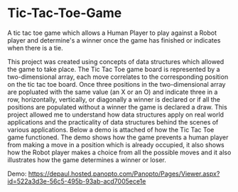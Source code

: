 # Tic-Tac-Toe-Game
A tic tac toe game which allows a Human Player to play against a Robot player and determine's a winner once the game has finished or indicates when there is a tie. 

This project was created using concepts of data structures which allowed the game to take place. The Tic Tac Toe game board is represented by a two-dimensional array, each move correlates to the corresponding position on the tic tac toe board. Once three positions in the two-dimensional array are popluated with the same value (an X or an O) and indicate three in a row, horizontally, vertically, or diagonally a winner is declared or if all the positions are populated without a winner the game is declared a draw. This project allowed me to understand how data structures apply on real world applications and the practicality of data structures behind the scenes of various applications. Below a demo is attached of how the Tic Tac Toe game functioned. The demo shows how the game prevents a human player from making a move in a position which is already occupied, it also shows how the Robot player makes a choice from all the possible moves and it also illustrates how the game determines a winner or loser. 

Demo:
https://depaul.hosted.panopto.com/Panopto/Pages/Viewer.aspx?id=522a3d3e-56c5-495b-93ab-acd7005ece1e


